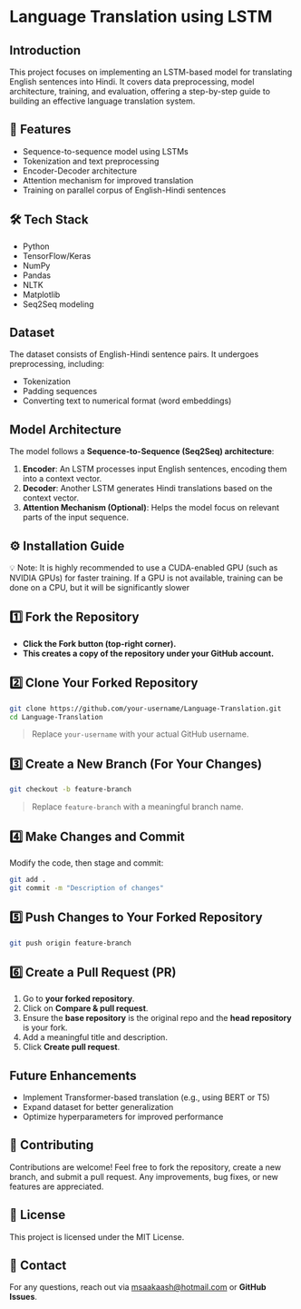 # Language Translation using LSTM

## Introduction

This project focuses on implementing an LSTM-based model for translating English sentences into Hindi. It covers data preprocessing, model architecture, training, and evaluation, offering a step-by-step guide to building an effective language translation system.

## 🚀  Features
- Sequence-to-sequence model using LSTMs
- Tokenization and text preprocessing
- Encoder-Decoder architecture
- Attention mechanism for improved translation
- Training on parallel corpus of English-Hindi sentences


## 🛠️ Tech Stack
- Python
- TensorFlow/Keras
- NumPy
- Pandas
- NLTK
- Matplotlib
- Seq2Seq modeling

## Dataset
The dataset consists of English-Hindi sentence pairs. It undergoes preprocessing, including:
- Tokenization
- Padding sequences
- Converting text to numerical format (word embeddings)

## Model Architecture
The model follows a **Sequence-to-Sequence (Seq2Seq) architecture**:
1. **Encoder**: An LSTM processes input English sentences, encoding them into a context vector.
2. **Decoder**: Another LSTM generates Hindi translations based on the context vector.
3. **Attention Mechanism (Optional)**: Helps the model focus on relevant parts of the input sequence.


## ⚙️ Installation Guide
💡 Note: It is highly recommended to use a CUDA-enabled GPU (such as NVIDIA GPUs) for faster training. If a GPU is not available, training can be done on a CPU, but it will be significantly slower

## 1️⃣ Fork the Repository
- **Click the **Fork** button (top-right corner).**
- **This creates a copy of the repository under your GitHub account.**

## 2️⃣ Clone Your Forked Repository
```sh
git clone https://github.com/your-username/Language-Translation.git
cd Language-Translation

```
> Replace `your-username` with your actual GitHub username.

## 3️⃣ Create a New Branch (For Your Changes)
```sh
git checkout -b feature-branch
```
> Replace `feature-branch` with a meaningful branch name.

## 4️⃣ Make Changes and Commit
Modify the code, then stage and commit:
```sh
git add .
git commit -m "Description of changes"
```

## 5️⃣ Push Changes to Your Forked Repository
```sh
git push origin feature-branch
```

## 6️⃣ Create a Pull Request (PR)
1. Go to **your forked repository**.
2. Click on **Compare & pull request**.
3. Ensure the **base repository** is the original repo and the **head repository** is your fork.
4. Add a meaningful title and description.
5. Click **Create pull request**.



## Future Enhancements
- Implement Transformer-based translation (e.g., using BERT or T5)
- Expand dataset for better generalization
- Optimize hyperparameters for improved performance

## 🤝 Contributing
Contributions are welcome! Feel free to fork the repository, create a new branch, and submit a pull request. Any improvements, bug fixes, or new features are appreciated.


## 📜 License
This project is licensed under the MIT License.



## 📧 Contact
For any questions, reach out via [msaakaash@hotmail.com](mailto:msaakaash@hotmail.com) or **GitHub Issues**.
